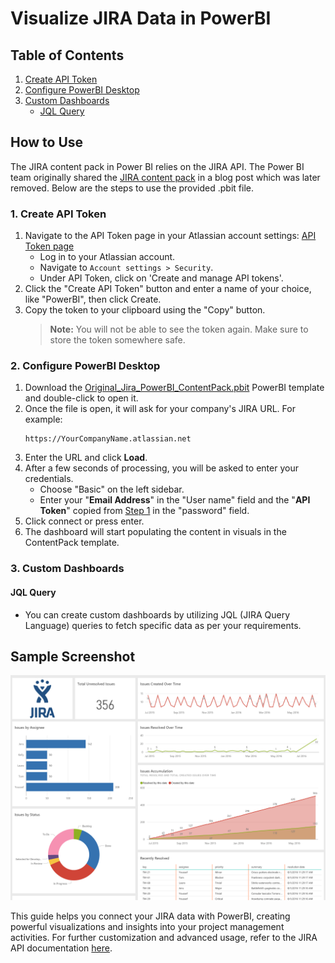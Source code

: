 # Visualize JIRA Data in PowerBI

## Table of Contents
1. [Create API Token](#1-create-api-token)
2. [Configure PowerBI Desktop](#2-configure-powerbi-desktop)
3. [Custom Dashboards](#3-custom-dashboards)
    - [JQL Query](#jql-query)

## How to Use

The JIRA content pack in Power BI relies on the JIRA API. The Power BI team originally shared the [JIRA content pack](https://powerbi.microsoft.com/en-us/blog/explore-your-jira-data-with-power-bi/) in a blog post which was later removed. Below are the steps to use the provided .pbit file.

### 1. Create API Token

1. Navigate to the API Token page in your Atlassian account settings: [API Token page](https://id.atlassian.com/manage/api-tokens)
    - Log in to your Atlassian account.
    - Navigate to `Account settings > Security`.
    - Under API Token, click on 'Create and manage API tokens'.
2. Click the "Create API Token" button and enter a name of your choice, like "PowerBI", then click Create.
3. Copy the token to your clipboard using the "Copy" button.
   > **Note:** You will not be able to see the token again. Make sure to store the token somewhere safe.

### 2. Configure PowerBI Desktop

1. Download the [Original_Jira_PowerBI_ContentPack.pbit](./Original_Jira_PowerBI_ContentPack.pbit) PowerBI template and double-click to open it.
2. Once the file is open, it will ask for your company's JIRA URL. For example:
    ```
    https://YourCompanyName.atlassian.net
    ```
3. Enter the URL and click **Load**.
4. After a few seconds of processing, you will be asked to enter your credentials.
    - Choose "Basic" on the left sidebar.
    - Enter your "**Email Address**" in the "User name" field and the "**API Token**" copied from [Step 1](#1-create-api-token) in the "password" field.
5. Click connect or press enter.
6. The dashboard will start populating the content in visuals in the ContentPack template.

### 3. Custom Dashboards

#### JQL Query
- You can create custom dashboards by utilizing JQL (JIRA Query Language) queries to fetch specific data as per your requirements.

## Sample Screenshot
![Sample Screenshot](./Images/JIRA-PowerBI-Sample-Image.png)

This guide helps you connect your JIRA data with PowerBI, creating powerful visualizations and insights into your project management activities. For further customization and advanced usage, refer to the JIRA API documentation [here](https://developer.atlassian.com/cloud/jira/platform/rest/v3/intro/).
